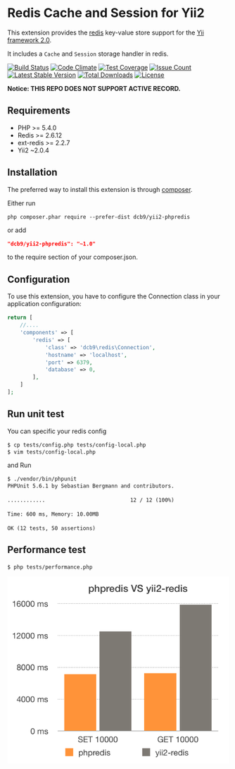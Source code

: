 Redis Cache and Session for Yii2
======================
This extension provides the [redis](http://redis.io/) key-value store support for the [Yii framework 2.0](http://www.yiiframework.com).

It includes a `Cache` and `Session` storage handler in redis.


[![Build Status](https://travis-ci.org/dcb9/yii2-phpredis.svg)](https://travis-ci.org/dcb9/yii2-phpredis)
[![Code Climate](https://codeclimate.com/github/dcb9/yii2-phpredis/badges/gpa.svg)](https://codeclimate.com/github/dcb9/yii2-phpredis)
[![Test Coverage](https://codeclimate.com/github/dcb9/yii2-phpredis/badges/coverage.svg)](https://codeclimate.com/github/dcb9/yii2-phpredis/coverage)
[![Issue Count](https://codeclimate.com/github/dcb9/yii2-phpredis/badges/issue_count.svg)](https://codeclimate.com/github/dcb9/yii2-phpredis)
[![Latest Stable Version](https://poser.pugx.org/dcb9/yii2-phpredis/version)](https://packagist.org/packages/dcb9/yii2-phpredis)
[![Total Downloads](https://poser.pugx.org/dcb9/yii2-phpredis/downloads)](https://packagist.org/packages/dcb9/yii2-phpredis)
[![License](https://poser.pugx.org/dcb9/yii2-phpredis/license)](https://packagist.org/packages/dcb9/yii2-phpredis)

**Notice: THIS REPO DOES NOT SUPPORT ACTIVE RECORD.**

Requirements
------------

- PHP >= 5.4.0 
- Redis >= 2.6.12
- ext-redis >= 2.2.7
- Yii2 ~2.0.4

Installation
------------

The preferred way to install this extension is through [composer](http://getcomposer.org/download/).

Either run

```
php composer.phar require --prefer-dist dcb9/yii2-phpredis
```

or add

```json
"dcb9/yii2-phpredis": "~1.0"
```

to the require section of your composer.json.


Configuration
-------------

To use this extension, you have to configure the Connection class in your application configuration:

```php
return [
    //....
    'components' => [
        'redis' => [
            'class' => 'dcb9\redis\Connection',
            'hostname' => 'localhost',
            'port' => 6379,
            'database' => 0,
        ],
    ]
];
```

Run unit test
-------------

You can specific your redis config

```
$ cp tests/config.php tests/config-local.php
$ vim tests/config-local.php
```

and Run

```
$ ./vendor/bin/phpunit
PHPUnit 5.6.1 by Sebastian Bergmann and contributors.

............                           12 / 12 (100%)

Time: 600 ms, Memory: 10.00MB

OK (12 tests, 50 assertions)
```

Performance test
------------------

```
$ php tests/performance.php
```

![phpredis-vs-yii-redis](./phpredis-vs-yii-redis.png)
